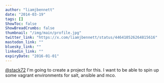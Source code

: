 ```yaml
---
author: "liamjbennett"
date: "2014-03-19"
tags: []
ShowToc: false
ShowBreadCrumbs: false
thumbnail: "/img/main/profile.jpg"
twitter_link: "https://x.com/liamjbennett/status/446410526264815616"
mastodon_link: ""
bluesky_link: ""
linkedin_link: ""
expiryDate: "2016-01-01"
---
```


[@stack72](https://x.com/stack72) I'm going to create a project for this. I want to be able to spin up some vagrant environments for salt, ansible and mco.

